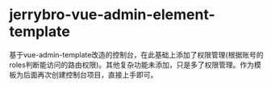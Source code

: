 # jerrybro-vue-admin-element-template
基于vue-admin-template改造的控制台，在此基础上添加了权限管理(根据账号的roles判断能访问的路由权限)。其他复杂功能未添加，只是多了权限管理。作为模板为后面再次创建控制台项目，直接上手即可。
